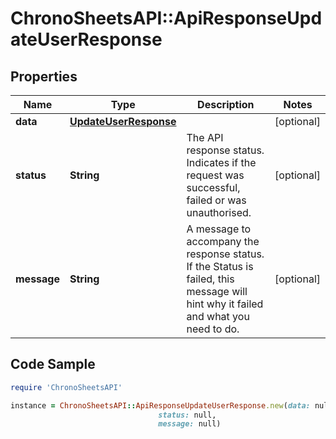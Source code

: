 # ChronoSheetsAPI::ApiResponseUpdateUserResponse

## Properties

Name | Type | Description | Notes
------------ | ------------- | ------------- | -------------
**data** | [**UpdateUserResponse**](UpdateUserResponse.md) |  | [optional] 
**status** | **String** | The API response status. Indicates if the request was successful, failed or was unauthorised. | [optional] 
**message** | **String** | A message to accompany the response status.  If the Status is failed, this message will hint why it failed and what you need to do. | [optional] 

## Code Sample

```ruby
require 'ChronoSheetsAPI'

instance = ChronoSheetsAPI::ApiResponseUpdateUserResponse.new(data: null,
                                 status: null,
                                 message: null)
```


